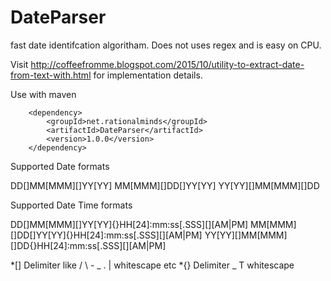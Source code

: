 # DateParser
fast date identifcation algoritham. Does not uses regex and is easy on CPU. 

Visit http://coffeefromme.blogspot.com/2015/10/utility-to-extract-date-from-text-with.html for implementation details. 

Use with maven 

        <dependency>
            <groupId>net.rationalminds</groupId>
            <artifactId>DateParser</artifactId>
            <version>1.0.0</version>
        </dependency>

Supported Date formats

DD[]MM[MMM][]YY[YY]
MM[MMM][]DD[]YY[YY]
YY[YY][]MM[MMM][]DD

Supported Date Time formats

DD[]MM[MMM][]YY[YY]{}HH[24]:mm:ss[.SSS][][AM|PM]
MM[MMM][]DD[]YY[YY]{}HH[24]:mm:ss[.SSS][][AM|PM]
YY[YY][]MM[MMM][]DD{}HH[24]:mm:ss[.SSS][][AM|PM]


*[] Delimiter like / \ - _ . | whitescape etc
*{} Delimiter  _ T whitescape 